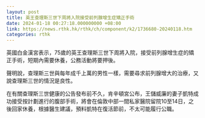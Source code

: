 ```yaml
---
layout: post
title: 英王查理斯三世下周將入院接受前列腺增生症矯正手術
date: 2024-01-18 00:27:18.000000000 +08:00
link: https://news.rthk.hk/rthk/ch/component/k2/1736680-20240118.htm
categories: rthk
---
```


英國白金漢宮表示，75歲的英王查理斯三世下周將入院，接受前列腺增生症的矯正手術，短期內需要休養，公務活動將要押後。

聲明說，查理斯三世與每年成千上萬的男性一樣，需要尋求前列腺增大的治療，又說查理斯三世的情況是良性。

在有關查理斯三世健康的公告發布前不久，肯辛頓宮公布，王儲威廉的妻子凱特成功接受按計劃進行的腹部手術，將會在倫敦中部一間私家醫院留院10至14日，之後回家休養，根據醫生建議，預料凱特在復活節前，不太可能履行公職。
